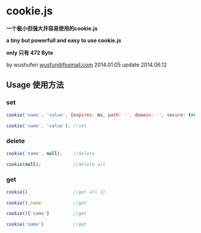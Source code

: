 cookie.js
=========

**一个极小但强大并容易使用的cookie.js**

**a tiny but powerfull and easy to use cookie.js**

**only 只有 472 Byte**


by wushufen
wusfun@foxmail.com
2014.01.05
update 2014.06.12



## Usage 使用方法

### set
```javascript
cookie('name', 'value', {expires: ms, path: '', domain: '', secure: true}); //options
```
```javascript
cookie('name', 'value'); //set
```

### delete
```javascript
cookie('name', null);    //delete
```
```javascript
cookie(null);            //delete all
```

### get
```javascript
cookie()                 //get all {}
```
```javascript
cookie().name            //get
```
```javascript
cookie()['name']         //get
```
```javascript
cookie('name')           //get
```
